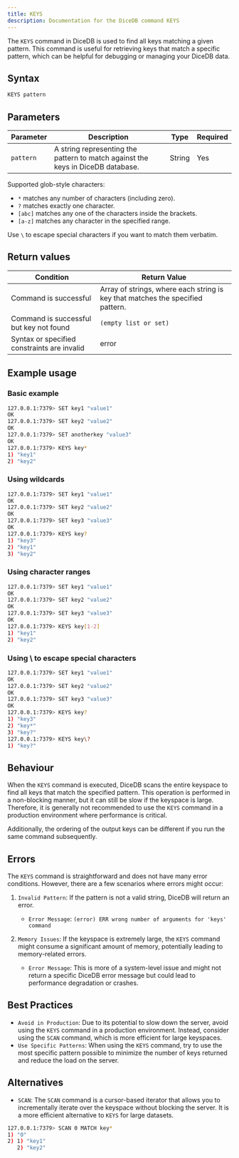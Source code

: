 ```yaml
---
title: KEYS
description: Documentation for the DiceDB command KEYS
---
```


The `KEYS` command in DiceDB is used to find all keys matching a given pattern. This command is useful for retrieving keys that match a specific pattern, which can be helpful for debugging or managing your DiceDB data.

## Syntax

```bash
KEYS pattern
```

## Parameters

| Parameter | Description                                                                     | Type   | Required |
| --------- | ------------------------------------------------------------------------------- | ------ | -------- |
| `pattern` | A string representing the pattern to match against the keys in DiceDB database. | String | Yes      |

Supported glob-style characters:

- `*` matches any number of characters (including zero).
- `?` matches exactly one character.
- `[abc]` matches any one of the characters inside the brackets.
- `[a-z]` matches any character in the specified range.

Use `\` to escape special characters if you want to match them verbatim.

## Return values

| Condition                                   | Return Value                                                                   |
| ------------------------------------------- | ------------------------------------------------------------------------------ |
| Command is successful                       | Array of strings, where each string is key that matches the specified pattern. |
| Command is successful but key not found     | `(empty list or set)`                                                          |
| Syntax or specified constraints are invalid | error                                                                          |

## Example usage

### Basic example

```bash
127.0.0.1:7379> SET key1 "value1"
OK
127.0.0.1:7379> SET key2 "value2"
OK
127.0.0.1:7379> SET anotherkey "value3"
OK
127.0.0.1:7379> KEYS key*
1) "key1"
2) "key2"
```

### Using wildcards

```bash
127.0.0.1:7379> SET key1 "value1"
OK
127.0.0.1:7379> SET key2 "value2"
OK
127.0.0.1:7379> SET key3 "value3"
OK
127.0.0.1:7379> KEYS key?
1) "key3"
2) "key1"
3) "key2"
```

### Using character ranges

```bash
127.0.0.1:7379> SET key1 "value1"
OK
127.0.0.1:7379> SET key2 "value2"
OK
127.0.0.1:7379> SET key3 "value3"
OK
127.0.0.1:7379> KEYS key[1-2]
1) "key1"
2) "key2"
```

### Using \ to escape special characters

```bash
127.0.0.1:7379> SET key1 "value1"
OK
127.0.0.1:7379> SET key2 "value2"
OK
127.0.0.1:7379> SET key3 "value3"
OK
127.0.0.1:7379> KEYS key?
1) "key3"
2) "key*"
3) "key?"
127.0.0.1:7379> KEYS key\?
1) "key?"
```

## Behaviour

When the `KEYS` command is executed, DiceDB scans the entire keyspace to find all keys that match the specified pattern. This operation is performed in a non-blocking manner, but it can still be slow if the keyspace is large. Therefore, it is generally not recommended to use the `KEYS` command in a production environment where performance is critical.

Additionally, the ordering of the output keys can be different if you run the same command subsequently.

## Errors

The `KEYS` command is straightforward and does not have many error conditions. However, there are a few scenarios where errors might occur:

1. `Invalid Pattern`: If the pattern is not a valid string, DiceDB will return an error.

   - `Error Message`: `(error) ERR wrong number of arguments for 'keys' command`

2. `Memory Issues`: If the keyspace is extremely large, the `KEYS` command might consume a significant amount of memory, potentially leading to memory-related errors.

   - `Error Message`: This is more of a system-level issue and might not return a specific DiceDB error message but could lead to performance degradation or crashes.

## Best Practices

- `Avoid in Production`: Due to its potential to slow down the server, avoid using the `KEYS` command in a production environment. Instead, consider using the `SCAN` command, which is more efficient for large keyspaces.
- `Use Specific Patterns`: When using the `KEYS` command, try to use the most specific pattern possible to minimize the number of keys returned and reduce the load on the server.

## Alternatives

- `SCAN`: The `SCAN` command is a cursor-based iterator that allows you to incrementally iterate over the keyspace without blocking the server. It is a more efficient alternative to `KEYS` for large datasets.

```bash
127.0.0.1:7379> SCAN 0 MATCH key*
1) "0"
2) 1) "key1"
   2) "key2"
```
